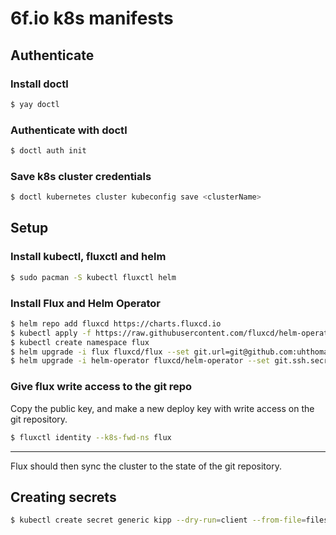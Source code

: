 # 6f.io k8s manifests

## Authenticate

### Install doctl
```sh
$ yay doctl
```

### Authenticate with doctl
```sh
$ doctl auth init 
```

### Save k8s cluster credentials
```sh
$ doctl kubernetes cluster kubeconfig save <clusterName>
```

## Setup

### Install kubectl, fluxctl and helm
```sh
$ sudo pacman -S kubectl fluxctl helm
```

### Install Flux and Helm Operator
```sh
$ helm repo add fluxcd https://charts.fluxcd.io
$ kubectl apply -f https://raw.githubusercontent.com/fluxcd/helm-operator/v1.1.0/deploy/crds.yaml
$ kubectl create namespace flux
$ helm upgrade -i flux fluxcd/flux --set git.url=git@github.com:uhthomas/k8s --namespace flux
$ helm upgrade -i helm-operator fluxcd/helm-operator --set git.ssh.secretName=flux-git-deploy --namespace flux --set helm.versions=v3
```

### Give flux write access to the git repo
Copy the public key, and make a new deploy key with write access on the git repository.
```sh
$ fluxctl identity --k8s-fwd-ns flux
```

---

Flux should then sync the cluster to the state of the git repository.

## Creating secrets

```sh
$ kubectl create secret generic kipp --dry-run=client --from-file=filesystem=some-file -o yaml | kubeseal --controller-name sealed-secrets -o yaml > secrets/kipp.yaml
```